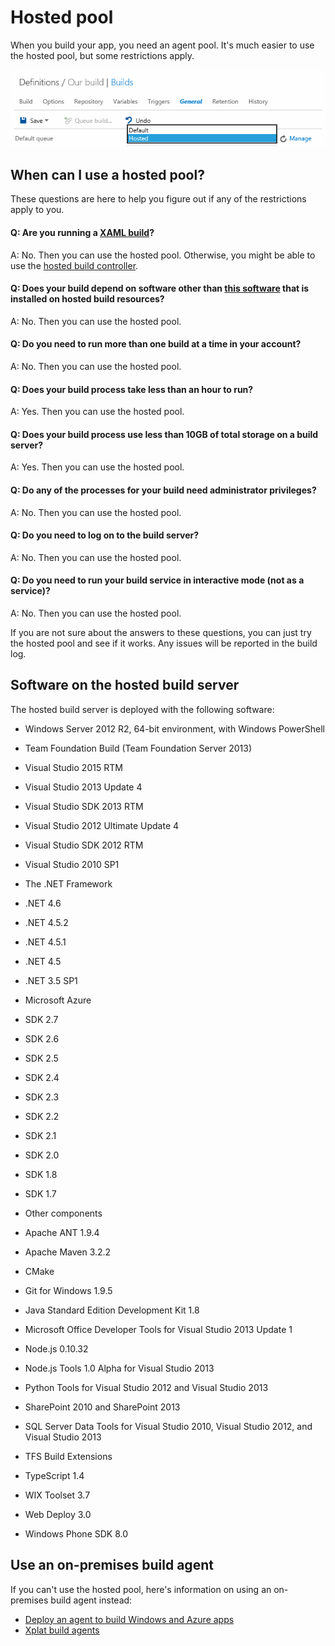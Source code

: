 <properties
	pageTitle="Hosted pool"
  description="Hosted pool"
  services="visual-studio-online"
  documentationCenter = ""
  authors="terryaustin"
  manager="terryaustin"
  editor="terryaustin" /> 

# Hosted pool


When you build your app, you need an agent pool. It's much easier to use the hosted pool, but some restrictions apply.



![Choose a queue connected to the hosted pool](./media/hosted-agent-pool/hosted-build-queue-selected-in-build-definition.png)


## When can I use a hosted pool?


These questions are here to help you figure out if any of the restrictions apply to you.


#### Q: Are you running a [XAML build](https://msdn.microsoft.com/en-us/library/ms181709%28v=vs.120%29.aspx)?


A: No. Then you can use the hosted pool. Otherwise, you might be able to use the [hosted build controller](https://www.visualstudio.com/get-started/build/hosted-build-controller-vs).


#### Q: Does your build depend on software other than [this software](https://www.visualstudio.com/get-started/build/hosted-agent-pool#software) that is installed on hosted build resources?


A: No. Then you can use the hosted pool.


#### Q: Do you need to run more than one build at a time in your account?


A: No. Then you can use the hosted pool.


#### Q: Does your build process take less than an hour to run?


A: Yes. Then you can use the hosted pool.


#### Q: Does your build process use less than 10GB of total storage on a build server?


A: Yes. Then you can use the hosted pool.


#### Q: Do any of the processes for your build need administrator privileges?


A: No. Then you can use the hosted pool.


#### Q: Do you need to log on to the build server?


A: No. Then you can use the hosted pool.


#### Q: Do you need to run your build service in interactive mode (not as a service)?


A: No. Then you can use the hosted pool.


If you are not sure about the answers to these questions, you can just try the hosted pool and see if it works. Any issues will be reported in the build log.






## Software on the hosted build server


The hosted build server is deployed with the following software:


- Windows Server 2012 R2, 64-bit environment, with Windows PowerShell
- Team Foundation Build (Team Foundation Server 2013)
- Visual Studio 2015 RTM
- Visual Studio 2013 Update 4
- Visual Studio SDK 2013 RTM
- Visual Studio 2012 Ultimate Update 4
- Visual Studio SDK 2012 RTM
- Visual Studio 2010 SP1
- The .NET Framework


 - .NET 4.6
 - .NET 4.5.2
 - .NET 4.5.1
 - .NET 4.5
 - .NET 3.5 SP1
- Microsoft Azure


 - SDK 2.7
 - SDK 2.6
 - SDK 2.5
 - SDK 2.4
 - SDK 2.3
 - SDK 2.2
 - SDK 2.1
 - SDK 2.0
 - SDK 1.8
 - SDK 1.7
- Other components


 - Apache ANT 1.9.4
 - Apache Maven 3.2.2
 - CMake
 - Git for Windows 1.9.5
 - Java Standard Edition Development Kit 1.8
 - Microsoft Office Developer Tools for Visual Studio 2013 Update 1
 - Node.js 0.10.32
 - Node.js Tools 1.0 Alpha for Visual Studio 2013
 - Python Tools for Visual Studio 2012 and Visual Studio 2013
 - SharePoint 2010 and SharePoint 2013
 - SQL Server Data Tools for Visual Studio 2010, Visual Studio 2012, and Visual Studio 2013
 - TFS Build Extensions
 - TypeScript 1.4
 - WIX Toolset 3.7
 - Web Deploy 3.0
 - Windows Phone SDK 8.0

## Use an on-premises build agent


If you can't use the hosted pool, here's information on using an on-premises build agent instead:


- [Deploy an agent to build Windows and Azure apps](https://msdn.microsoft.com/Library/vs/alm/Build/agents/windows)
- [Xplat build agents](https://msdn.microsoft.com/en-us/Library/vs/alm/Build/agents/xplat)
